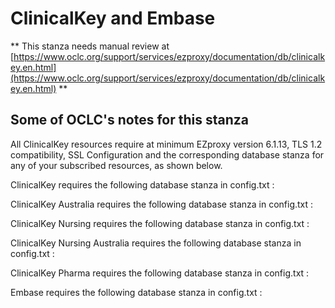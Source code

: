 # ClinicalKey and Embase
** This stanza needs manual review at [https://www.oclc.org/support/services/ezproxy/documentation/db/clinicalkey.en.html](https://www.oclc.org/support/services/ezproxy/documentation/db/clinicalkey.en.html) **

## Some of OCLC's notes for this stanza

All ClinicalKey resources require at minimum EZproxy version 6.1.13, TLS 1.2 compatibility, SSL Configuration and the corresponding database stanza for any of your subscribed resources, as shown below.

ClinicalKey requires the following database stanza in config.txt :

ClinicalKey Australia requires the following database stanza in config.txt :

ClinicalKey Nursing requires the following database stanza in config.txt :

ClinicalKey Nursing Australia requires the following database stanza in config.txt :

ClinicalKey Pharma requires the following database stanza in config.txt :

Embase requires the following database stanza in config.txt :
